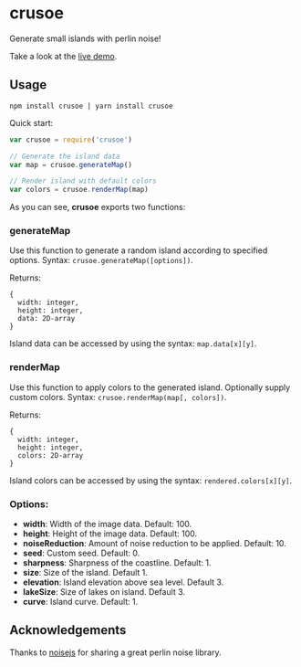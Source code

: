 # crusoe

Generate small islands with perlin noise!

Take a look at the [live demo](https://gustavgb.github.io/crusoe/demo/).

## Usage

`npm install crusoe | yarn install crusoe`

Quick start:

```javascript
var crusoe = require('crusoe')

// Generate the island data
var map = crusoe.generateMap()

// Render island with default colors
var colors = crusoe.renderMap(map)
```

As you can see, **crusoe** exports two functions:

### generateMap

Use this function to generate a random island according to specified options. Syntax: `crusoe.generateMap([options])`.

Returns:

```
{
  width: integer,
  height: integer,
  data: 2D-array
}
```

Island data can be accessed by using the syntax: `map.data[x][y]`.


### renderMap

Use this function to apply colors to the generated island. Optionally supply custom colors. Syntax: `crusoe.renderMap(map[, colors])`.

Returns:

```
{
  width: integer,
  height: integer,
  colors: 2D-array
}
```

Island colors can be accessed by using the syntax: `rendered.colors[x][y]`.

### Options:

* **width**: Width of the image data. Default: 100.
* **height**: Height of the image data. Default: 100.
* **noiseReduction**: Amount of noise reduction to be applied. Default: 10.
* **seed**: Custom seed. Default: 0.
* **sharpness**: Sharpness of the coastline. Default: 1.
* **size**: Size of the island. Default 1.
* **elevation**: Island elevation above sea level. Default 3.
* **lakeSize**: Size of lakes on island. Default 3.
* **curve**: Island curve. Default: 1.

## Acknowledgements

Thanks to [noisejs](https://github.com/josephg/noisejs) for sharing a great perlin noise library.
